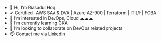 - 👋 Hi, I’m Riasadul Hoq
- ✔ Certified- AWS SAA & DVA | Azure AZ-900 | Terraform | ITIL® | FCBA
- 👀 I’m interested in DevOps, Cloud ☁☁☁
- 🌱 I’m currently learning CKA
- 💞️ I’m looking to collaborate on DevOps related projects
- 📫 Contact me via [LinkedIn](https://www.linkedin.com/in/mrhoq/)

<!---
shaon21/shaon21 is a ✨ special ✨ repository because its `README.md` (this file) appears on your GitHub profile.
You can click the Preview link to take a look at your changes.
--->
